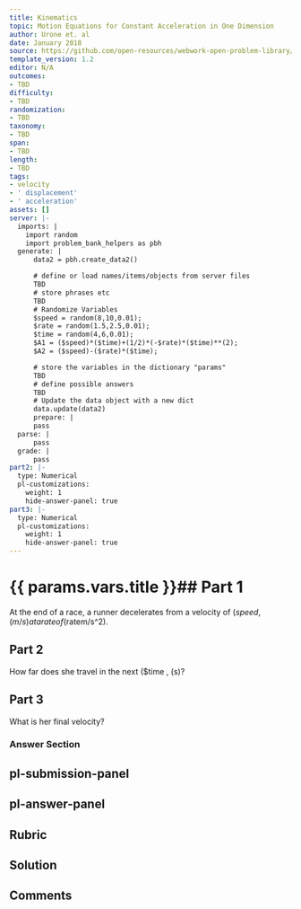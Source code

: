 ```yaml
---
title: Kinematics
topic: Motion Equations for Constant Acceleration in One Dimension
author: Urone et. al
date: January 2018
source: https://github.com/open-resources/webwork-open-problem-library/tree/master/Contrib/BrockPhysics/College_Physics_Urone/2.Kinematics/NU_U17-2-05-006.pg
template_version: 1.2
editor: N/A
outcomes:
- TBD
difficulty:
- TBD
randomization:
- TBD
taxonomy:
- TBD
span:
- TBD
length:
- TBD
tags:
- velocity
- ' displacement'
- ' acceleration'
assets: []
server: |-
  imports: |
    import random
    import problem_bank_helpers as pbh
  generate: |
      data2 = pbh.create_data2()

      # define or load names/items/objects from server files
      TBD
      # store phrases etc
      TBD
      # Randomize Variables
      $speed = random(8,10,0.01);
      $rate = random(1.5,2.5,0.01);
      $time = random(4,6,0.01);
      $A1 = ($speed)*($time)+(1/2)*(-$rate)*($time)**(2);
      $A2 = ($speed)-($rate)*($time);

      # store the variables in the dictionary "params"
      TBD
      # define possible answers
      TBD
      # Update the data object with a new dict
      data.update(data2)
      prepare: |
      pass
  parse: |
      pass
  grade: |
      pass
part2: |-
  type: Numerical
  pl-customizations:
    weight: 1
    hide-answer-panel: true
part3: |-
  type: Numerical
  pl-customizations:
    weight: 1
    hide-answer-panel: true
---
```


# {{ params.vars.title }}## Part 1 
At the end of a race, a runner decelerates from a velocity of ($speed , (m/s) at a rate of ($ratem/s^2). 
## Part 2 
How far does she travel in the next ($time , (s)? 
## Part 3 
What is her final velocity? 


### Answer Section 


## pl-submission-panel 


## pl-answer-panel 


## Rubric 


## Solution 


## Comments 


